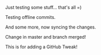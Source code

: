 Just testing some stuff... that's all =)

Testing offline commits.

And some more, now syncing the changes.

Change in master and branch merged!

This is for adding a GitHub Tweak!
